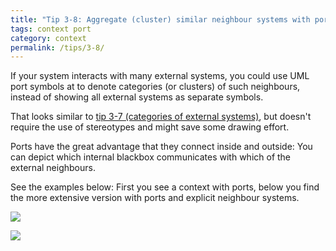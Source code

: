 ```yaml
---
title: "Tip 3-8: Aggregate (cluster) similar neighbour systems with ports!"
tags: context port
category: context
permalink: /tips/3-8/
---
```


If your system interacts with many external systems, you could use UML port symbols
at to denote categories (or clusters) of such neighbours,
instead of showing all external systems as separate symbols.

That looks similar to [tip 3-7 (categories of external systems)](/tips/3-7),
but doesn't require the use of stereotypes and might save some drawing effort.

Ports have the great advantage that they connect inside and outside:
You can depict which internal blackbox communicates with which of the external
neighbours.

See the examples below: First you see a context with ports, below you find the more extensive version with ports and explicit neighbour systems.

![]({{site.imageurl}}/03-context-with-ports.svg)

![]({{site.imageurl}}/03-big-context.svg)
